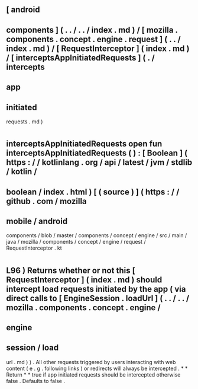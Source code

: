 [
android
-
components
]
(
.
.
/
.
.
/
index
.
md
)
/
[
mozilla
.
components
.
concept
.
engine
.
request
]
(
.
.
/
index
.
md
)
/
[
RequestInterceptor
]
(
index
.
md
)
/
[
interceptsAppInitiatedRequests
]
(
.
/
intercepts
-
app
-
initiated
-
requests
.
md
)
#
interceptsAppInitiatedRequests
open
fun
interceptsAppInitiatedRequests
(
)
:
[
Boolean
]
(
https
:
/
/
kotlinlang
.
org
/
api
/
latest
/
jvm
/
stdlib
/
kotlin
/
-
boolean
/
index
.
html
)
[
(
source
)
]
(
https
:
/
/
github
.
com
/
mozilla
-
mobile
/
android
-
components
/
blob
/
master
/
components
/
concept
/
engine
/
src
/
main
/
java
/
mozilla
/
components
/
concept
/
engine
/
request
/
RequestInterceptor
.
kt
#
L96
)
Returns
whether
or
not
this
[
RequestInterceptor
]
(
index
.
md
)
should
intercept
load
requests
initiated
by
the
app
(
via
direct
calls
to
[
EngineSession
.
loadUrl
]
(
.
.
/
.
.
/
mozilla
.
components
.
concept
.
engine
/
-
engine
-
session
/
load
-
url
.
md
)
)
.
All
other
requests
triggered
by
users
interacting
with
web
content
(
e
.
g
.
following
links
)
or
redirects
will
always
be
intercepted
.
*
*
Return
*
*
true
if
app
initiated
requests
should
be
intercepted
otherwise
false
.
Defaults
to
false
.
